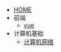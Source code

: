 <!-- _navbar.md -->

- [HOME]()
- 前端
  - [vue](FrontSide/VUE.md)
  <!-- - 后端
  - [后端](AfterSide/README.md) -->
- 计算机基础
  - [计算机网络](ComputerNetwork/Readme.md)
